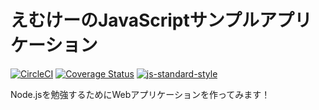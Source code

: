 # えむけーのJavaScriptサンプルアプリケーション
[![CircleCI](https://circleci.com/gh/mktoho12/myapp/tree/master.svg?style=shield&circle-token=b7476e4f9ff2312b724196e0e101c6d1561f7560)](https://circleci.com/gh/mktoho12/myapp)
[![Coverage Status](https://coveralls.io/repos/github/mktoho12/myapp/badge.svg?branch=master)](https://coveralls.io/github/mktoho12/myapp?branch=master)
[![js-standard-style](https://img.shields.io/badge/code%20style-standard-brightgreen.svg)](http://standardjs.com)

Node.jsを勉強するためにWebアプリケーションを作ってみます！
